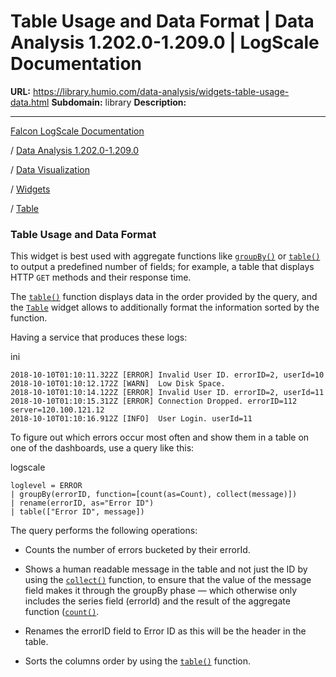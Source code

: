 # Table Usage and Data Format | Data Analysis 1.202.0-1.209.0 | LogScale Documentation

**URL:** https://library.humio.com/data-analysis/widgets-table-usage-data.html
**Subdomain:** library
**Description:** 

---

[Falcon LogScale Documentation](https://library.humio.com)

/ [Data Analysis 1.202.0-1.209.0](data-analysis-docs.html)

/ [Data Visualization](data-visualization.html)

/ [Widgets](widgets.html)

/ [Table](widgets-table.html)

### Table Usage and Data Format

This widget is best used with aggregate functions like [`groupBy()`](functions-groupby.html "groupBy\(\)") or [`table()`](functions-table.html "table\(\)") to output a predefined number of fields; for example, a table that displays HTTP `GET` methods and their response time. 

The [`table()`](functions-table.html "table\(\)") function displays data in the order provided by the query, and the [`Table`](widgets-table.html "Table") widget allows to additionally format the information sorted by the function. 

Having a service that produces these logs: 

ini
    
    
    2018-10-10T01:10:11.322Z [ERROR] Invalid User ID. errorID=2, userId=10
    2018-10-10T01:10:12.172Z [WARN]  Low Disk Space.
    2018-10-10T01:10:14.122Z [ERROR] Invalid User ID. errorID=2, userId=11
    2018-10-10T01:10:15.312Z [ERROR] Connection Dropped. errorID=112 server=120.100.121.12
    2018-10-10T01:10:16.912Z [INFO]  User Login. userId=11

To figure out which errors occur most often and show them in a table on one of the dashboards, use a query like this: 

logscale
    
    
    loglevel = ERROR
    | groupBy(errorID, function=[count(as=Count), collect(message)])
    | rename(errorID, as="Error ID")
    | table(["Error ID", message])

The query performs the following operations: 

  * Counts the number of errors bucketed by their errorId. 

  * Shows a human readable message in the table and not just the ID by using the [`collect()`](functions-collect.html "collect\(\)") function, to ensure that the value of the message field makes it through the groupBy phase — which otherwise only includes the series field (errorId) and the result of the aggregate function ([`count()`](functions-count.html "count\(\)"). 

  * Renames the errorID field to Error ID as this will be the header in the table. 

  * Sorts the columns order by using the [`table()`](functions-table.html "table\(\)") function.

